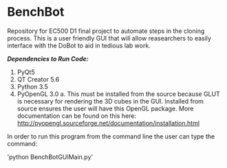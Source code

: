 # BenchBot
Repository for EC500 D1 final project to automate steps in the cloning process.  This is a user friendly GUI that will allow reasearchers to easily interface with the DoBot to aid in tedious lab work. 

***Dependencies to Run Code:***

  1. PyQt5
  2. QT Creator 5.6
  3. Python 3.5
  4. PyOpenGL 3.0
    a. This must be installed from the source because GLUT is necessary for rendering the 3D cubes in the GUI.  Installed from source ensures the user will have this OpenGL package. More documentation can be found on this here: http://pyopengl.sourceforge.net/documentation/installation.html

In order to run this program from the command line the user can type the command:

'python BenchBotGUIMain.py'  
